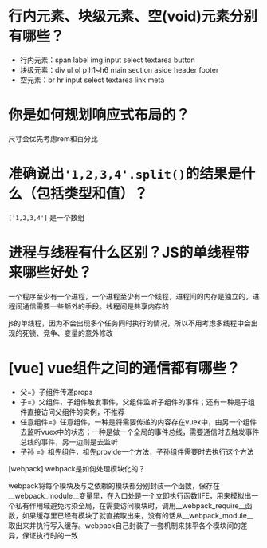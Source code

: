 # 行内元素、块级元素、空(void)元素分别有哪些？

- 行内元素：span label img input select textarea button
- 块级元素：div ul ol p h1~h6 main section aside header footer 
- 空元素：br hr input select textarea link meta

# 你是如何规划响应式布局的？

尺寸会优先考虑rem和百分比

# 准确说出`'1,2,3,4'.split()`的结果是什么（包括类型和值）？

`['1,2,3,4']` 是一个数组

# 进程与线程有什么区别？JS的单线程带来哪些好处？

一个程序至少有一个进程，一个进程至少有一个线程，进程间的内存是独立的，进程间通信需要一些额外的手段。线程间是共享内存的

js的单线程，因为不会出现多个任务同时执行的情况，所以不用考虑多线程中会出现的死锁、竞争、变量的意外修改

# [vue] vue组件之间的通信都有哪些？

- 父=》子组件传递props
- 子=》父组件，子组件触发事件，父组件监听子组件的事件；还有一种是子组件直接访问父组件的实例，不推荐
- 任意组件=》任意组件，一种是将需要传递的内容存在vuex中，由另一个组件去监听vuex中的状态；一种是做一个全局的事件总线，需要通信时去触发事件总线的事件，另一边则是去监听
- 子孙 =》祖先组件，祖先provide一个方法，子孙组件需要时去执行这个方法

[webpack] webpack是如何处理模块化的？

webpack将每个模块及与之依赖的模块都分别封装一个函数，保存在__webpack_module__变量里，在入口处是一个立即执行函数IIFE，用来模拟出一个私有作用域避免污染全局，在需要访问模块时，调用__webpack_require__函数，如果缓存里已经有模块了就直接取出来，没有的话从__webpack_module__取出来并执行写入缓存。webpack自己封装了一套机制来抹平各个模块间的差异，保证执行时的一致